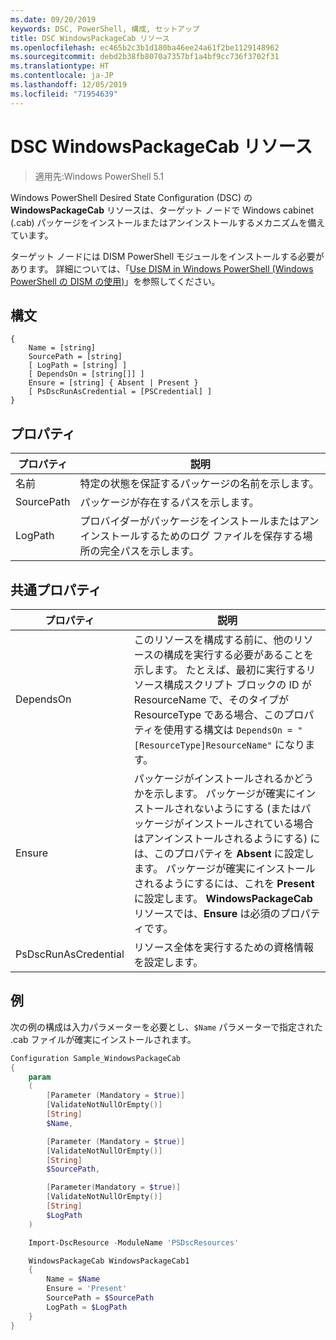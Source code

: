 ```yaml
---
ms.date: 09/20/2019
keywords: DSC, PowerShell, 構成, セットアップ
title: DSC WindowsPackageCab リソース
ms.openlocfilehash: ec465b2c3b1d180ba46ee24a61f2be1129148962
ms.sourcegitcommit: debd2b38fb8070a7357bf1a4bf9cc736f3702f31
ms.translationtype: HT
ms.contentlocale: ja-JP
ms.lasthandoff: 12/05/2019
ms.locfileid: "71954639"
---
```

# <a name="dsc-windowspackagecab-resource"></a>DSC WindowsPackageCab リソース

> 適用先:Windows PowerShell 5.1

Windows PowerShell Desired State Configuration (DSC) の **WindowsPackageCab** リソースは、ターゲット ノードで Windows cabinet (.cab) パッケージをインストールまたはアンインストールするメカニズムを備えています。

ターゲット ノードには DISM PowerShell モジュールをインストールする必要があります。 詳細については、「[Use DISM in Windows PowerShell (Windows PowerShell の DISM の使用)](/windows-hardware/manufacture/desktop/use-dism-in-windows-powershell-s14)」を参照してください。

## <a name="syntax"></a>構文

```Syntax
{
    Name = [string]
    SourcePath = [string]
    [ LogPath = [string] ]
    [ DependsOn = [string[]] ]
    Ensure = [string] { Absent | Present }
    [ PsDscRunAsCredential = [PSCredential] ]
}
```

## <a name="properties"></a>プロパティ

|プロパティ |説明 |
|---|---|
|名前 |特定の状態を保証するパッケージの名前を示します。 |
|SourcePath |パッケージが存在するパスを示します。 |
|LogPath |プロバイダーがパッケージをインストールまたはアンインストールするためのログ ファイルを保存する場所の完全パスを示します。 |

## <a name="common-properties"></a>共通プロパティ

|プロパティ |説明 |
|---|---|
|DependsOn |このリソースを構成する前に、他のリソースの構成を実行する必要があることを示します。 たとえば、最初に実行するリソース構成スクリプト ブロックの ID が ResourceName で、そのタイプが ResourceType である場合、このプロパティを使用する構文は `DependsOn = "[ResourceType]ResourceName"` になります。 |
|Ensure |パッケージがインストールされるかどうかを示します。 パッケージが確実にインストールされないようにする (またはパッケージがインストールされている場合はアンインストールされるようにする) には、このプロパティを **Absent** に設定します。 パッケージが確実にインストールされるようにするには、これを **Present** に設定します。 **WindowsPackageCab** リソースでは、**Ensure** は必須のプロパティです。 |
|PsDscRunAsCredential |リソース全体を実行するための資格情報を設定します。 |

## <a name="example"></a>例

次の例の構成は入力パラメーターを必要とし、`$Name` パラメーターで指定された .cab ファイルが確実にインストールされます。

```powershell
Configuration Sample_WindowsPackageCab
{
    param
    (
        [Parameter (Mandatory = $true)]
        [ValidateNotNullOrEmpty()]
        [String]
        $Name,

        [Parameter (Mandatory = $true)]
        [ValidateNotNullOrEmpty()]
        [String]
        $SourcePath,

        [Parameter(Mandatory = $true)]
        [ValidateNotNullOrEmpty()]
        [String]
        $LogPath
    )

    Import-DscResource -ModuleName 'PSDscResources'

    WindowsPackageCab WindowsPackageCab1
    {
        Name = $Name
        Ensure = 'Present'
        SourcePath = $SourcePath
        LogPath = $LogPath
    }
}
```